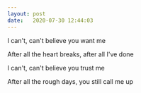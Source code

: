 ```yaml
---
layout: post
date:   2020-07-30 12:44:03
---
```


I can't, can't believe you want me


After all the heart breaks, after all I've done


I can't, can't believe you trust me


After all the rough days, you still call me up